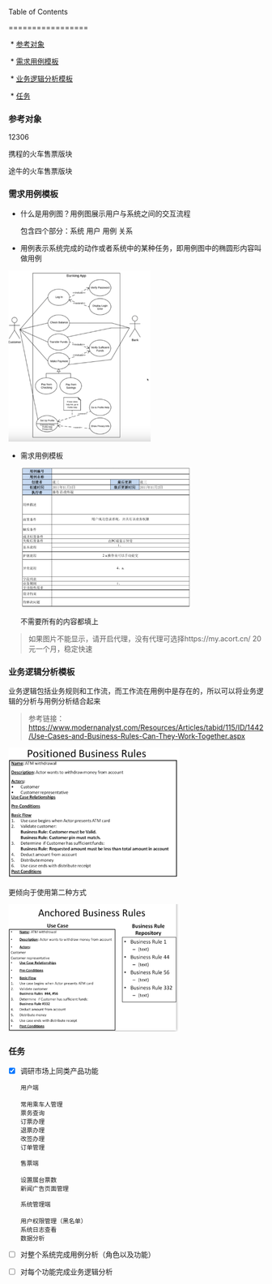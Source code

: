 Table of Contents

=================



​     \* [参考对象](#参考对象)

​     \* [需求用例模板](#需求用例模板)

​     \* [业务逻辑分析模板](#业务逻辑分析模板)

​     \* [任务](#任务)



### 参考对象

12306

携程的火车售票版块

途牛的火车售票版块



### 需求用例模板

- 什么是用例图？用例图展示用户与系统之间的交互流程

  包含四个部分：系统 用户 用例 关系

- 用例表示系统完成的动作或者系统中的某种任务，即用例图中的椭圆形内容叫做用例

<img src="规范.assets/image-20200409150720725.png" alt="用例图的例子" style="zoom: 33%;" />

- 需求用例模板

  <img src="规范.assets/image-20200409151030130.png" alt="image-20200409151030130" style="zoom:33%;" />

  不需要所有的内容都填上

> 如果图片不能显示，请开启代理，没有代理可选择https://my.acort.cn/ 20元一个月，稳定快速



### 业务逻辑分析模板

业务逻辑包括业务规则和工作流，而工作流在用例中是存在的，所以可以将业务逻辑的分析与用例分析结合起来

> 参考链接：https://www.modernanalyst.com/Resources/Articles/tabid/115/ID/1442/Use-Cases-and-Business-Rules-Can-They-Work-Together.aspx

<img src="规范.assets/image-20200409153829260.png" alt="image-20200409153829260" style="zoom:33%;" />

更倾向于使用第二种方式

<img src="规范.assets/image-20200409153840948.png" alt="image-20200409153840948" style="zoom:33%;" />



### 任务

- [x] 调研市场上同类产品功能

  ```
  用户端
  
  常用乘车人管理
  票务查询
  订票办理
  退票办理 
  改签办理 
  订单管理
  ```


  ```
  售票端
  
  设置展台票数
  新闻广告页面管理
  ```

  ```
  系统管理端
  
  用户权限管理（黑名单）
  系统日志查看
  数据分析
  ```

- [ ] 对整个系统完成用例分析（角色以及功能）

- [ ]  对每个功能完成业务逻辑分析

